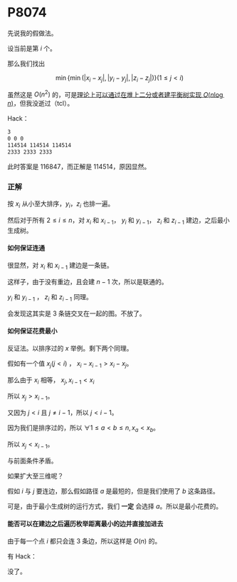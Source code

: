 # P8074

先说我的假做法。



设当前是第 $i$ 个。



那么我们找出


$$
\min\{\min(|x_i-x_j|, |y_i-y_j|, |z_i-z_j|)\}(1 \le j < i)
$$


虽然这是 $O(n^2)$ 的，可是[理论上可以通过在堆上二分或者建平衡树实现 $O(n \log n)$](https://www.luogu.com.cn/discuss/586281)，但我没逝过（tcl）。



Hack：

```md
3
0 0 0
114514 114514 114514
2333 2333 2333
```

此时答案是 $116847$，而正解是 $114514$，原因显然。



### 正解

按 $x_i$ 从小至大排序，$y_i$，$z_i$ 也排一遍。



然后对于所有 $2 \le i \le n$，对 $x_i$ 和 $x_{i-1}$， $y_i$ 和 $y_{i-1}$， $z_i$ 和 $z_{i-1}$ 建边，之后最小生成树。



#### 如何保证连通



很显然，对 $x_i$ 和 $x_{i-1}$ 建边是一条链。



这样子，由于没有重边，且会建 $n-1$ 次，所以是联通的。



$y_i$ 和 $y_{i-1}$ ， $z_i$ 和 $z_{i-1}$ 同理。



会发现这其实是 $3$ 条链交叉在一起的图。不放了。



#### 如何保证花费最小



反证法。以排序过的 $x$ 举例。剩下两个同理。



假如有一个值 $x_j(j < i)$ ， $x_i - x_{i-1} > x_i - x_j$。



那么由于 $x_i$ 相等， $x_j, x_{i-1} < x_i$



所以 $x_j > x_{i-1}$。



又因为 $j < i$ 且 $j \ne i - 1$，所以 $j < i - 1$。



因为我们是排序过的，所以 $\forall 1 \le a < b \le n, x_a < x_b$。



所以 $x_j < x_{i-1}$。



与前面条件矛盾。



如果扩大至三维呢？



假如 $i$ 与 $j$ 要连边，那么假如路径 $a$ 是最短的，但是我们使用了 $b$ 这条路径。



可是，由于最小生成树的运行方式，我们 **一定** 会选择 $a$。所以是最小花费的。



#### 能否可以在建边之后遍历枚举距离最小的边并直接加进去



由于每一个点 $i$ 都只会连 $3$ 条边，所以这样是 $O(n)$ 的。



有 Hack：



没了。
